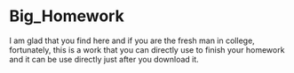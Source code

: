 # Big_Homework
I am glad that you find here and if you are the fresh man in college, fortunately,  this is a work that you can directly use to finish your homework and it can be use directly just after you download it.
